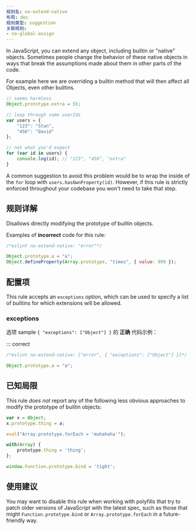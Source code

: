 ```yaml
---
规则名: no-extend-native
布局: doc
规则类型: suggestion
关联规则:
- no-global-assign
---
```



In JavaScript, you can extend any object, including builtin or "native" objects. Sometimes people change the behavior of these native objects in ways that break the assumptions made about them in other parts of the code.

For example here we are overriding a builtin method that will then affect all Objects, even other builtins.

```js
// seems harmless
Object.prototype.extra = 55;

// loop through some userIds
var users = {
    "123": "Stan",
    "456": "David"
};

// not what you'd expect
for (var id in users) {
    console.log(id); // "123", "456", "extra"
}
```

A common suggestion to avoid this problem would be to wrap the inside of the `for` loop with `users.hasOwnProperty(id)`. However, if this rule is strictly enforced throughout your codebase you won't need to take that step.

## 规则详解

Disallows directly modifying the prototype of builtin objects.

Examples of **incorrect** code for this rule:



```js
/*eslint no-extend-native: "error"*/

Object.prototype.a = "a";
Object.defineProperty(Array.prototype, "times", { value: 999 });
```

## 配置项

This rule accepts an `exceptions` option, which can be used to specify a list of builtins for which extensions will be allowed.

### exceptions

选项 sample `{ "exceptions": ["Object"] }` 的 **正确** 代码示例：

::: correct

```js
/*eslint no-extend-native: ["error", { "exceptions": ["Object"] }]*/

Object.prototype.a = "a";
```

## 已知局限

This rule *does not* report any of the following less obvious approaches to modify the prototype of builtin objects:

```js
var x = Object;
x.prototype.thing = a;

eval("Array.prototype.forEach = 'muhahaha'");

with(Array) {
    prototype.thing = 'thing';
};

window.Function.prototype.bind = 'tight';
```

## 使用建议

You may want to disable this rule when working with polyfills that try to patch older versions of JavaScript with the latest spec, such as those that might `Function.prototype.bind` or `Array.prototype.forEach` in a future-friendly way.
